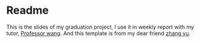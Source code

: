 # Readme

This is the slides of my graduation project, I use it in weekly report with my tutor, [Professor wang](http://eee.sustc.edu.cn/p/wangqi/). And this template is from my dear friend [zhang yu](https://github.com/neilsustc).
